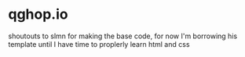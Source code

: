 # qghop.io

shoutouts to slmn for making the base code, for now I'm borrowing his template until I have time to proplerly learn html and css
